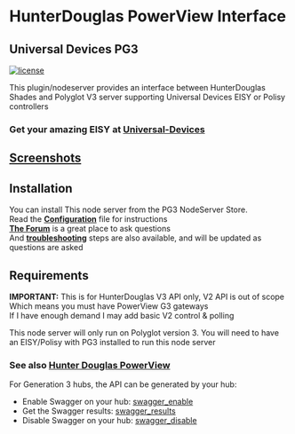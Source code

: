 # HunterDouglas PowerView Interface

## Universal Devices PG3

[![license](https://img.shields.io/github/license/mashape/apistatus.svg)](https://github.com/sejgit/udi-hunterdouglas-pg3/blob/master/LICENSE)

This plugin/nodeserver provides an interface between HunterDouglas Shades
and Polyglot V3 server supporting Universal Devices EISY or Polisy controllers

### Get your amazing EISY at [**Universal-Devices**][udi]

## [Screenshots][screenshots]

## Installation

You can install This node server from the PG3 NodeServer Store.\
Read the [**Configuration**][configuration] file for instructions\
[**The Forum**][forum] is a great place to ask questions\
And [**troubleshooting**][troubleshoot] steps are also available,
and will be updated as questions are asked

## Requirements

**IMPORTANT:** This is for HunterDouglas V3 API only, V2 API is out of scope\
Which means you must have PowerView G3 gateways\
If I have enough demand I may add basic V2 control & polling

This node server will only run on Polyglot version 3. You will
need to have an EISY/Polisy with PG3 installed to run this node server

### See also [Hunter Douglas PowerView][hd_powerview]

For Generation 3 hubs, the API can be generated by your hub:

* Enable Swagger on your hub: [swagger_enable]
* Get the Swagger results: [swagger_results]
* Disable Swagger on your hub: [swagger_disable]

[udi]: https://www.universal-devices.com/hunter-douglas/
[screenshots]: https://github.com/sejgit/udi-hunterdouglas-pg3/blob/api-v2/docs/screenshots.md
[configuration]: https://github.com/sejgit/udi-hunterdouglas-pg3/blob/api-v2/POLYGLOT_CONFIG.md
[forum]: https://forum.universal-devices.com/forum/439-hunter-douglas/
[troubleshoot]: https://github.com/sejgit/udi-hunterdouglas-pg3/blob/api-v2/docs/troubleshooting.md
[hd_powerview]: https://www.hunterdouglas.com/operating-systems/powerview-motorization
[swagger_enable]: http://powerview-g3.local/gateway/swagger?enable=true
[swagger_results]: http://powerview-g3.local:3002
[swagger_disable]: http://powerview-g3.local/gateway/swagger?enable=false
